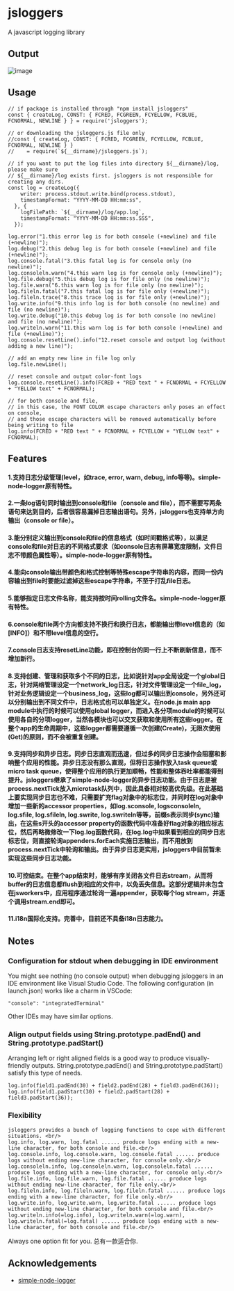 # jsloggers
A javascript logging library

## Output

![image](https://user-images.githubusercontent.com/76823086/123559147-37f05500-d768-11eb-9621-d48817567737.png)

## Usage
```
// if package is installed through "npm install jsloggers"
const { createLog, CONST: { FCRED, FCGREEN, FCYELLOW, FCBLUE, FCNORMAL, NEWLINE } } = require('jsloggers');

// or downloading the jsloggers.js file only
//const { createLog, CONST: { FCRED, FCGREEN, FCYELLOW, FCBLUE, FCNORMAL, NEWLINE } } 
//    = require(`${__dirname}/jsloggers.js`);

// if you want to put the log files into directory ${__dirname}/log, please make sure 
// ${__dirname}/log exists first. jsloggers is not responsible for creating any dirs.
const log = createLog({
    writer: process.stdout.write.bind(process.stdout),
    timestampFormat: "YYYY-MM-DD HH:mm:ss",
  }, {
    logFilePath: `${__dirname}/log/app.log`,
    timestampFormat: "YYYY-MM-DD HH:mm:ss.SSS",
  });

log.error("1.this error log is for both console (+newline) and file (+newline)");
log.debug("2.this debug log is for both console (+newline) and file (+newline)");
log.console.fatal("3.this fatal log is for console only (no newline)");
log.consoleln.warn("4.this warn log is for console only (+newline)");
log.file.debug("5.this debug log is for file only (no newline)");
log.file.warn("6.this warn log is for file only (no newline)");
log.fileln.fatal("7.this fatal log is for file only (+newline)");
log.fileln.trace("8.this trace log is for file only (+newline)");
log.write.info("9.this info log is for both console (no newline) and file (no newline)");
log.write.debug("10.this debug log is for both console (no newline) and file (no newline)");
log.writeln.warn("11.this warn log is for both console (+newline) and file (+newline)");
log.console.resetLine().info("12.reset console and output log (without adding a new line)");

// add an empty new line in file log only
log.file.newLine();

// reset console and output color-font logs
log.console.resetLine().info(FCRED + "RED text " + FCNORMAL + FCYELLOW + "YELLOW text" + FCNORMAL);

// for both console and file,
// in this case, the FONT COLOR escape characters only poses an effect on console, 
// and those escape characters will be removed automatically before being writing to file
log.info(FCRED + "RED text " + FCNORMAL + FCYELLOW + "YELLOW text" + FCNORMAL);
```
## Features
#### 1.支持日志分级管理(level，如trace, error, warn, debug, info等等)。simple-node-logger原有特性。
#### 2.一条log语句同时输出到console和file（console and file），而不需要写两条语句来达到目的，后者很容易漏掉日志输出语句。另外，jsloggers也支持单方向输出（console or file）。
#### 3.能分别定义输出到console和file的信息格式（如时间戳格式等），以满足console和file对日志的不同格式要求（如console日志有屏幕宽度限制，文件日志不带颜色属性等）。simple-node-logger原有特性。
#### 4.能向console输出带颜色和格式控制等特殊escape字符串的内容，而同一份内容输出到file时要能过滤掉这些escape字符串，不至于打乱file日志。<br/>
#### 5.能够指定日志文件名称，能支持按时间rolling文件名。simple-node-logger原有特性。
#### 6.console和file两个方向都支持不换行和换行日志，都能输出带level信息的（如[INFO]）和不带level信息的空行。
#### 7.console日志支持resetLine功能，即在控制台的同一行上不断刷新信息，而不增加新行。
#### 8.支持创建、管理和获取多个不同的日志，比如说针对app全局设定一个global日志，针对网络管理设定一个network_log日志，针对文件管理设定一个file_log，针对业务逻辑设定一个business_log，这些log都可以输出到console，另外还可以分别输出到不同文件中，日志格式也可以单独定义。在node.js main app module中执行的时候可以使用global logger，而进入各分项module的时候可以使用各自的分项logger，当然各模块也可以交叉获取和使用所有这些logger。在整个app的生命周期中，这些logger都需要遵循一次创建(Create)，无限次使用(Get)的原则，而不会被重复创建。
#### 9.支持同步和异步日志。同步日志直观而迅速，但过多的同步日志操作会阻塞和影响整个应用的性能。异步日志没有那么直观，但将日志操作放入task queue或micro task queue，使得整个应用的执行更加顺畅，性能和整体吞吐率都能得到提升。jsloggers继承了simple-node-logger的异步日志功能。由于日志是被process.nextTick放入microtask队列中，因此具备相对较高优先级。在此基础上要实现同步日志也不难，只需要扩充flag对象中的标志位，并同时在log对象中增加一些新的accessor properties，如log.sconsole, logsconsoleln, log.sfile, log.sfileln, log.swrite, log.swriteln等等，前缀s表示同步(sync)输出，在这些s开头的accessor property的函数代码中准备好flag对象的相应标志位，然后再略微修改一下log.log函数代码，在log.log中如果看到相应的同步日志标志位，则直接轮询appenders.forEach实施日志输出，而不用放到process.nextTick中轮询和输出。由于异步日志更实用，jsloggers中目前暂未实现这些同步日志功能。
#### 10.可控结束。在整个app结束时，能够有序关闭各文件日志stream，从而将buffer的日志信息都flush到相应的文件中，以免丢失信息。这部分逻辑并未包含在jsworkers中，应用程序通过轮询一遍appender，获取每个log stream，并逐个调用stream.end即可。
#### 11.i18n国际化支持。完善中，目前还不具备i18n日志能力。

## Notes
### Configuration for stdout when debugging in IDE environment
You might see nothing (no console output) when debugging jsloggers in an IDE environment like Visual Studio Code. The following configuration (in launch.json) works like a charm in VSCode:

```
"console": "integratedTerminal"
```
Other IDEs may have similar options.

### Align output fields using String.prototype.padEnd() and String.prototype.padStart()
Arranging left or right aligned fields is a good way to produce visually-friendly outputs. String.prototype.padEnd() and String.prototype.padStart() satisfy this type of needs.

```
log.info(field1.padEnd(30) + field2.padEnd(28) + field3.padEnd(36));
log.info(field1.padStart(30) + field2.padStart(28) + field3.padStart(36));
```

### Flexibility
```
jsloggers provides a bunch of logging functions to cope with different situations. <br/>
log.info, log.warn, log.fatal ...... produce logs ending with a new-line character, for both console and file.<br/>
log.console.info, log.console.warn, log.console.fatal ...... produce logs without ending new-line character, for console only.<br/>
log.consoleln.info, log.consoleln.warn, log.consoleln.fatal ...... produce logs ending with a new-line character, for console only.<br/>
log.file.info, log.file.warn, log.file.fatal ...... produce logs without ending new-line character, for file only.<br/>
log.fileln.info, log.fileln.warn, log.fileln.fatal ...... produce logs ending with a new-line character, for file only.<br/>
log.write.info, log.write.warn, log.write.fatal ...... produce logs without ending new-line character, for both console and file.<br/>
log.writeln.info(=log.info), log.writeln.warn(=log.warn), log.writeln.fatal(=log.fatal) ...... produce logs ending with a new-line character, for both console and file.<br/>
```
Always one option fit for you. 总有一款适合你. 

## Acknowledgements
- [simple-node-logger](https://github.com/darrylwest/simple-node-logger)

